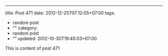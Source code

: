 ---
title: Post 471
date: 2012-12-25T07:12:05+07:00
tags:
  - random post
  - ""
category:
  - random post
  - ""
updated: 2012-10-30T19:45:03+07:00

This is content of post 471